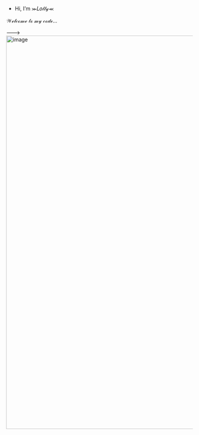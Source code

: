- Hi, I’m ⪼𝐿𝑜𝓁𝓁𝓎⪻

𝒲ℯ𝓁𝒸ℴ𝓂ℯ 𝓉ℴ 𝓂𝓎 𝒸ℴ𝒹ℯ...


--->
<img width="1200" height="1065" alt="image" src="https://github.com/user-attachments/assets/1653841f-7d24-44ab-9e8f-5f0e67783f80" />
